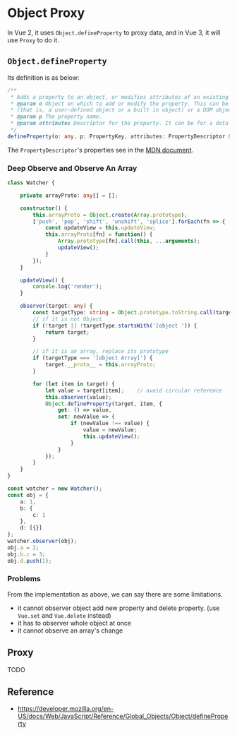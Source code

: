 # Object Proxy

In Vue 2, it uses `Object.defineProperty` to proxy data, and in Vue 3, it will use `Proxy` to do it.

## `Object.defineProperty`

Its definition is as below:

```ts
/**
 * Adds a property to an object, or modifies attributes of an existing property.
 * @param o Object on which to add or modify the property. This can be a native JavaScript object
 * (that is, a user-defined object or a built in object) or a DOM object.
 * @param p The property name.
 * @param attributes Descriptor for the property. It can be for a data property or an accessor property.
 */
defineProperty(o: any, p: PropertyKey, attributes: PropertyDescriptor & ThisType<any>): any;
```

The `PropertyDescriptor`'s properties see in the [MDN document](https://developer.mozilla.org/en-US/docs/Web/JavaScript/Reference/Global_Objects/Object/defineProperty).

### Deep Observe and Observe An Array

```ts
class Watcher {

    private arrayProto: any[] = [];

    constructor() {
        this.arrayProto = Object.create(Array.prototype);
        ['push', 'pop', 'shift', 'unshift', 'splice'].forEach(fn => {
            const updateView = this.updateView;
            this.arrayProto[fn] = function() {
                Array.prototype[fn].call(this, ...arguments);
                updateView();
            }
        });
    }

    updateView() {
        console.log('render');
    }

    observer(target: any) {
        const targetType: string = Object.prototype.toString.call(target);
        // if it is not Object
        if (!target || !targetType.startsWith('[object ')) {
            return target;
        }

        // if it is an array, replace its prototype
        if (targetType === '[object Array]') {
            target.__proto__ = this.arrayProto;
        }

        for (let item in target) {
            let value = target[item];    // avoid circular reference
            this.observer(value);
            Object.defineProperty(target, item, {
                get: () => value,
                set: newValue => {
                    if (newValue !== value) {
                        value = newValue;
                        this.updateView();
                    }
                }
            });
        }
    }
}

const watcher = new Watcher();
const obj = {
    a: 1,
    b: {
        c: 1
    },
    d: [{}]
};
watcher.observer(obj);
obj.a = 2;
obj.b.c = 3;
obj.d.push(1);
```

### Problems

From the implementation as above, we can say there are some limitations.

- it cannot observer object add new property and delete property. (use `Vue.set` and `Vue.delete` instead)
- it has to observer whole object at once
- it cannot observe an array's change

## Proxy

TODO

## Reference

- <https://developer.mozilla.org/en-US/docs/Web/JavaScript/Reference/Global_Objects/Object/defineProperty>
